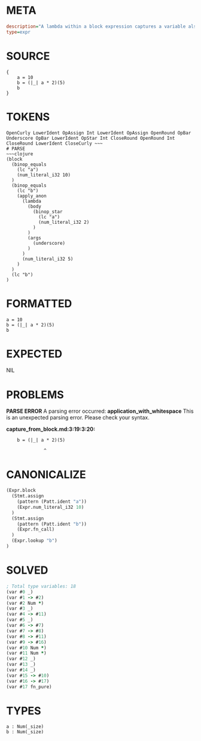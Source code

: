 # META
~~~ini
description="A lambda within a block expression captures a variable also defined within that block."
type=expr
~~~
# SOURCE
~~~roc
{
    a = 10
    b = (|_| a * 2)(5)
    b
}
~~~
# TOKENS
~~~text
OpenCurly LowerIdent OpAssign Int LowerIdent OpAssign OpenRound OpBar Underscore OpBar LowerIdent OpStar Int CloseRound OpenRound Int CloseRound LowerIdent CloseCurly ~~~
# PARSE
~~~clojure
(block
  (binop_equals
    (lc "a")
    (num_literal_i32 10)
  )
  (binop_equals
    (lc "b")
    (apply_anon
      (lambda
        (body
          (binop_star
            (lc "a")
            (num_literal_i32 2)
          )
        )
        (args
          (underscore)
        )
      )
      (num_literal_i32 5)
    )
  )
  (lc "b")
)
~~~
# FORMATTED
~~~roc
a = 10
b = (|_| a * 2)(5)
b
~~~
# EXPECTED
NIL
# PROBLEMS
**PARSE ERROR**
A parsing error occurred: **application_with_whitespace**
This is an unexpected parsing error. Please check your syntax.

**capture_from_block.md:3:19:3:20:**
```roc
    b = (|_| a * 2)(5)
```
                  ^


# CANONICALIZE
~~~clojure
(Expr.block
  (Stmt.assign
    (pattern (Patt.ident "a"))
    (Expr.num_literal_i32 10)
  )
  (Stmt.assign
    (pattern (Patt.ident "b"))
    (Expr.fn_call)
  )
  (Expr.lookup "b")
)
~~~
# SOLVED
~~~clojure
; Total type variables: 18
(var #0 _)
(var #1 -> #2)
(var #2 Num *)
(var #3 _)
(var #4 -> #11)
(var #5 _)
(var #6 -> #7)
(var #7 -> #8)
(var #8 -> #11)
(var #9 -> #16)
(var #10 Num *)
(var #11 Num *)
(var #12 _)
(var #13 _)
(var #14 _)
(var #15 -> #10)
(var #16 -> #17)
(var #17 fn_pure)
~~~
# TYPES
~~~roc
a : Num(_size)
b : Num(_size)
~~~
